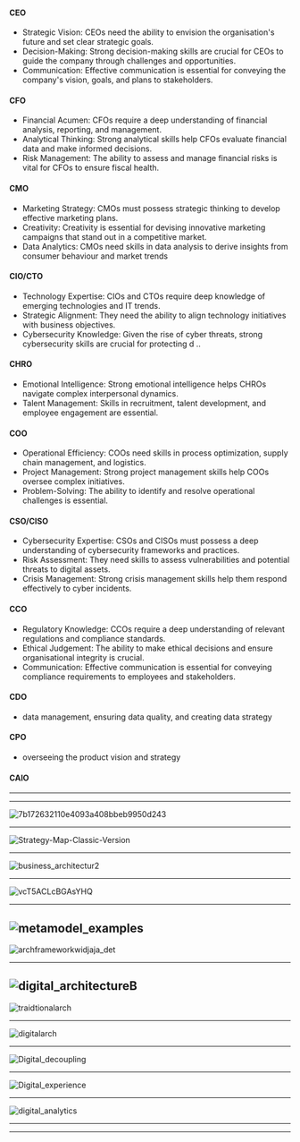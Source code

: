 
#### CEO

- Strategic Vision: CEOs need the ability to envision the organisation's future and set clear strategic goals.
- Decision-Making: Strong decision-making skills are crucial for CEOs to guide the company through challenges and opportunities.
- Communication: Effective communication is essential for conveying the company's vision, goals, and plans to stakeholders.


#### CFO

- Financial Acumen: CFOs require a deep understanding of financial analysis, reporting, and management.
- Analytical Thinking: Strong analytical skills help CFOs evaluate financial data and make informed decisions.
- Risk Management: The ability to assess and manage financial risks is vital for CFOs to ensure fiscal health.


#### CMO

- Marketing Strategy: CMOs must possess strategic thinking to develop effective marketing plans.
- Creativity: Creativity is essential for devising innovative marketing campaigns that stand out in a competitive market.
- Data Analytics: CMOs need skills in data analysis to derive insights from consumer behaviour and market trends

#### CIO/CTO

- Technology Expertise: CIOs and CTOs require deep knowledge of emerging technologies and IT trends.
- Strategic Alignment: They need the ability to align technology initiatives with business objectives.
- Cybersecurity Knowledge: Given the rise of cyber threats, strong cybersecurity skills are crucial for protecting d ..


#### CHRO

- Emotional Intelligence: Strong emotional intelligence helps CHROs navigate complex interpersonal dynamics.
- Talent Management: Skills in recruitment, talent development, and employee engagement are essential.

#### COO

- Operational Efficiency: COOs need skills in process optimization, supply chain management, and logistics.
- Project Management: Strong project management skills help COOs oversee complex initiatives.
- Problem-Solving: The ability to identify and resolve operational challenges is essential.

#### CSO/CISO

- Cybersecurity Expertise: CSOs and CISOs must possess a deep understanding of cybersecurity frameworks and practices.
- Risk Assessment: They need skills to assess vulnerabilities and potential threats to digital assets.
- Crisis Management: Strong crisis management skills help them respond effectively to cyber incidents.

#### CCO

- Regulatory Knowledge: CCOs require a deep understanding of relevant regulations and compliance standards.
- Ethical Judgement: The ability to make ethical decisions and ensure organisational integrity is crucial.
- Communication: Effective communication is essential for conveying compliance requirements to employees and stakeholders.

#### CDO

- data management, ensuring data quality, and creating data strategy

#### CPO

- overseeing the product vision and strategy

#### CAIO


--------------------------
-----------------------
![7b172632110e4093a408bbeb9950d243](https://i.pinimg.com/originals/7b/17/26/7b172632110e4093a408bbeb9950d243.jpg)

-------------
![Strategy-Map-Classic-Version](https://static.intrafocus.com/uploads/2021/03/Strategy-Map-Classic-Version.png)


---------
![business_architectur2](https://1.bp.blogspot.com/-mqGoMsCXeAk/YJb5L4BXZHI/AAAAAAABiFo/lN3ou-ulATMRkrNOzT2y6vOCiB4dC_pGQCLcBGAsYHQ/s1178/business_architectur2%2B%25281%2529.png)

----------
![vcT5ACLcBGAsYHQ](https://1.bp.blogspot.com/-W-_CHNwZZYM/YJb5qC6vXrI/AAAAAAABiGA/960_O-4mwiAyp0qPMf2RfhsjrYs-vcT5ACLcBGAsYHQ/s1596/metamodel_components%2B%25281%2529.png)

----------
![metamodel_examples](https://1.bp.blogspot.com/-HocEvxNe9Qs/YJb52meRm4I/AAAAAAABiGE/P6lUE4ArGR4-MOmr4CYKgbidbvJ0LWRsACLcBGAsYHQ/s1380/metamodel_examples%2B%25281%2529.png)
----------
![archframeworkwidjaja_det](https://1.bp.blogspot.com/-0a_QLzGtVAk/XtsEdg7CUpI/AAAAAAABZjM/5H7A6Hk05Z0F7NNdyo-0EK7htQdw-3MJACK4BGAsYHg/s16000/archframeworkwidjaja_det.png)

-----
![digital_architectureB](https://1.bp.blogspot.com/-_FneCD83jpo/YKCXwerIcKI/AAAAAAABiMQ/Xf171EdbM2symFmgObyxA-pVOrEXpM6JgCLcBGAsYHQ/s16000/digital_architectureB.png)
-----------
![traidtionalarch](https://1.bp.blogspot.com/-nn8ocOVdOnc/YJ_X2Fe6SqI/AAAAAAABiKs/dyU_uDk2lG4aXFxBHrxoWEVf3pZF6AZmACLcBGAsYHQ/s16000/traidtionalarch.png)

----------
![digitalarch](https://1.bp.blogspot.com/-bNIz8f_dONs/YJ_YVP4jXXI/AAAAAAABiK8/lvsIML_fC60IDOh0qrU1yk-WrtEzpbt-QCLcBGAsYHQ/s16000/digitalarch.png)

---------
![Digital_decoupling](https://1.bp.blogspot.com/-p_C4hXx7lP8/YKCX8C4rDPI/AAAAAAABiMU/sFidCSY9TyAV2ZuUQzExj7KMIQ5C5YzfQCLcBGAsYHQ/s16000/Digital_decoupling.png)

----------
![Digital_experience](https://1.bp.blogspot.com/-fKEjE3WTeTY/YKCYGVXFhZI/AAAAAAABiMc/FmAINNEwoccydTmmolVgNM30Ao-bcaKDgCLcBGAsYHQ/s16000/Digital_experience.png)

----------
![digital_analytics](https://1.bp.blogspot.com/-pmwUxdaog9A/YKCYPdlz0II/AAAAAAABiMk/PiaXaHwzYxsuUD-fSN2-3DhQwPQolRxUQCLcBGAsYHQ/s16000/digital_analytics.png)

--------------
--------------------

